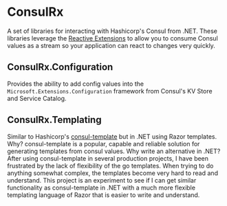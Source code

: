 # ConsulRx
A set of libraries for interacting with Hashicorp's Consul from .NET. These libraries leverage the [Reactive Extensions](https://github.com/Reactive-Extensions/Rx.NET) to allow you to consume Consul values as a stream so your application can react to changes very quickly.

## ConsulRx.Configuration
Provides the ability to add config values into the `Microsoft.Extensions.Configuration` framework from Consul's KV Store and Service Catalog.

## ConsulRx.Templating
Similar to Hashicorp's [consul-template](https://github.com/hashicorp/consul-template) but in .NET using Razor templates. Why? consul-template is a popular, capable and reliable solution for generating templates from consul values.
Why write an alternative in .NET? After using consul-template in several production projects, I have been frustrated by the lack of flexibility of the go templates.
When trying to do anything somewhat complex, the templates become very hard to read and understand. This project is an experiment to see if I can get similar
functionality as consul-template in .NET with a much more flexible templating language of Razor that is easier to write and understand.